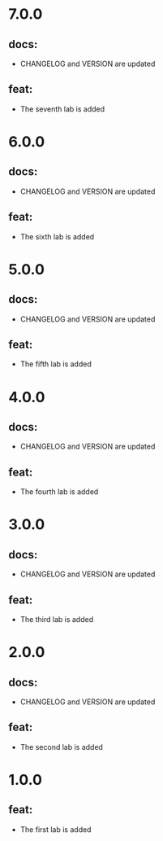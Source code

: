 # 7.0.0
## docs:
- CHANGELOG and VERSION are updated
## feat:
- The seventh lab is added

# 6.0.0
## docs:
- CHANGELOG and VERSION are updated
## feat:
- The sixth lab is added

# 5.0.0
## docs:
- CHANGELOG and VERSION are updated
## feat:
- The fifth lab is added

# 4.0.0
## docs:
- CHANGELOG and VERSION are updated
## feat:
- The fourth lab is added

# 3.0.0
## docs:
- CHANGELOG and VERSION are updated
## feat:
- The third lab is added

# 2.0.0
## docs:
- CHANGELOG and VERSION are updated
## feat:
- The second lab is added

# 1.0.0
## feat:
- The first lab is added
